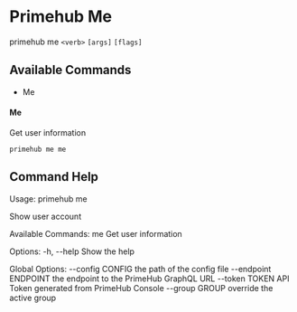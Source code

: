 
# Primehub Me

primehub me `<verb>` `[args]` `[flags]`


## Available Commands

* Me



#### Me

Get user information


```
primehub me me
```
 


 


 

## Command Help

Usage: 
  primehub me <command>

Show user account

Available Commands:
  me                   Get user information

Options:
  -h, --help           Show the help

Global Options:
  --config CONFIG      the path of the config file
  --endpoint ENDPOINT  the endpoint to the PrimeHub GraphQL URL
  --token TOKEN        API Token generated from PrimeHub Console
  --group GROUP        override the active group
